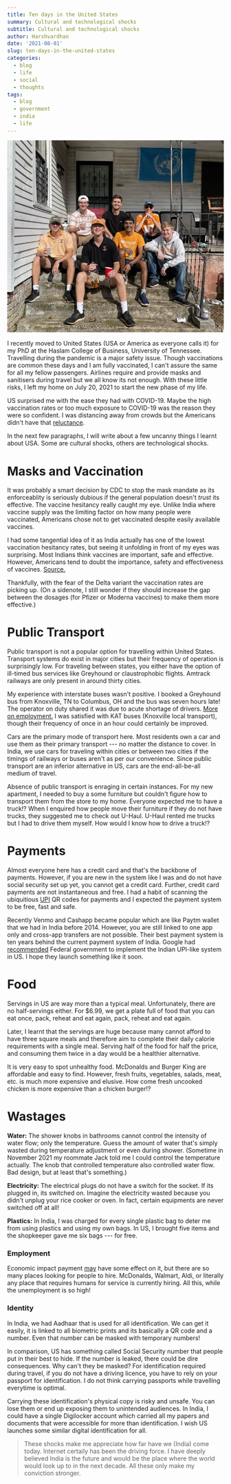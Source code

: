 ```yaml
---
title: Ten days in the United States
summary: Cultural and technological shocks
subtitle: Cultural and technological shocks
author: Harshvardhan
date: '2021-08-01'
slug: ten-days-in-the-united-states
categories:
  - blog
  - life
  - social
  - thoughts
tags:
  - blog
  - government
  - india
  - life
---
```


![](images/B1398821-4B08-4463-ADB1-6D2878332A5D_1_105_c.jpeg)

I recently moved to United States (USA or America as everyone calls it) for my PhD at the Haslam College of Business, University of Tennessee. Travelling during the pandemic is a major safety issue. Though vaccinations are common these days and I am fully vaccinated, I can't assure the same for all my fellow passengers. Airlines require and provide masks and sanitisers during travel but we all know its not enough. With these little risks, I left my home on July 20, 2021 to start the new phase of my life.

US surprised me with the ease they had with COVID-19. Maybe the high vaccination rates or too much exposure to COVID-19 was the reason they were so confident. I was distancing away from crowds but the Americans didn't have that [reluctance](#masks-and-vaccination).

In the next few paragraphs, I will write about a few uncanny things I learnt about USA. Some are cultural shocks, others are technological shocks.

# Masks and Vaccination

It was probably a smart decision by CDC to stop the mask mandate as its enforceablity is seriously dubious if the general population doesn't *trust* its effective. The vaccine hesitancy really caught my eye. Unlike India where vaccine supply was the limiting factor on how many people were vaccinated, Americans chose not to get vaccinated despite easily available vaccines.

I had some tangential idea of it as India actually has one of the lowest vaccination hesitancy rates, but seeing it unfolding in front of my eyes was surprising. Most Indians think vaccines are important, safe and effective. However, Americans tend to doubt the importance, safety and effectiveness of vaccines. [Source.](https://ourworldindata.org/vaccination#how-many-people-support-vaccination-across-the-world)

Thankfully, with the fear of the Delta variant the vaccination rates are picking up. (On a sidenote, I still wonder if they should increase the gap between the dosages (for Pfizer or Moderna vaccines) to make them more effective.)

# Public Transport

Public transport is not a popular option for travelling within United States. Transport systems do exist in major cities but their frequency of operation is surprisingly low. For traveling between states, you either have the option of ill-timed bus services like Greyhound or claustrophobic flights. Amtrack railways are only present in around thirty cities.

My experience with interstate buses wasn't positive. I booked a Greyhound bus from Knoxville, TN to Columbus, OH and the bus was seven hours late! The operator on duty shared it was due to acute shortage of drivers. [More on employment.](#employment) I was satisfied with KAT buses (Knoxville local transport), though their frequency of once in an hour could certainly be improved.

Cars are the primary mode of transport here. Most residents own a car and use them as their primary transport --- no matter the distance to cover. In India, we use cars for traveling within cities or between two cities if the timings of railways or buses aren't as per our convenience. Since public transport are an inferior alternative in US, cars are the end-all-be-all medium of travel.

Absence of public transport is enraging in certain instances. For my new apartment, I needed to buy a some furniture but couldn't figure how to transport them from the store to my home. Everyone expected me to have a truck!? When I enquired how people move their furniture if they do not have trucks, they suggested me to check out U-Haul. U-Haul rented me trucks but I had to drive them myself. How would I know how to drive a truck!?

# Payments

Almost everyone here has a credit card and that's the backbone of payments. However, if you are new in the system like I was and do not have social security set up yet, you cannot get a credit card. Further, credit card payments are not instantaneous and free. I had a habit of scanning the ubiquitious [UPI](https://en.wikipedia.org/wiki/Unified_Payments_Interface) QR codes for payments and I expected the payment system to be free, fast and safe.

Recently Venmo and Cashapp became popular which are like Paytm wallet that we had in India before 2014. However, you are still linked to one app only and cross-app transfers are not possible. Their best payment system is ten years behind the current payment system of India. Google had [recommended](https://www.firstpost.com/tech/news-analysis/google-writes-letter-to-us-federal-reserve-to-adopt-upi-like-payments-mechanism-draws-cheers-among-indian-entrepreneurs-7782441.html) Federal government to implement the Indian UPI-like system in US. I hope they launch something like it soon.

# Food

Servings in US are way more than a typical meal. Unfortunately, there are no half-servings either. For \$6.99, we get a plate full of food that you can eat once, pack, reheat and eat again, pack, reheat and eat again.

Later, I learnt that the servings are huge because many cannot afford to have three square meals and therefore aim to complete their daily calorie requirements with a single meal. Serving half of the food for half the price, and consuming them twice in a day would be a healthier alternative.

It is very easy to spot unhealthy food. McDonalds and Burger King are affordable and easy to find. However, fresh fruits, vegetables, salads, meat, etc. is much more expensive and elusive. How come fresh uncooked chicken is more expensive than a chicken burger!?

# Wastages

**Water:** The shower knobs in bathrooms cannot control the intensity of water flow; only the temperature. Guess the amount of water that's simply wasted during temperature adjustment or even during shower. (Sometime in November 2021 my roommate Jack told me I could control the temperature actually. The knob that controlled temperature also controlled water flow. Bad design, but at least that's something.)

**Electricity:** The electrical plugs do not have a switch for the socket. If its plugged in, its switched on. Imagine the electricity wasted because you didn't unplug your rice cooker or oven. In fact, certain equipments are never switched off at all!

**Plastics:** In India, I was charged for every single plastic bag to deter me from using plastics and using my own bags. In US, I brought five items and the shopkeeper gave me six bags --- for free.

### Employment

Economic impact payment [may](https://www.barrons.com/articles/us-unemployment-labor-shortage-fed-51627664723) have some effect on it, but there are so many places looking for people to hire. McDonalds, Walmart, Aldi, or literally any place that requires humans for service is currently hiring. All this, while the unemployment is so high!

### Identity

In India, we had Aadhaar that is used for all identification. We can get it easily, it is linked to all biometric prints and its basically a QR code and a number. Even that number can be masked with temporary numbers!

In comparison, US has something called Social Security number that people put in their best to hide. If the number is leaked, there could be dire consequences. Why can't they be masked? For identification required during travel, if you do not have a driving licence, you have to rely on your passport for identification. I do not think carrying passports while travelling everytime is optimal.

Carrying these identification's physical copy is risky and unsafe. You can lose them or end up exposing them to unintended audiences. In India, I could have a single Digilocker account which carried all my papers and documents that were accessible for more than identification. I wish US launches some similar digital identification for all.

> These shocks make me appreciate how far have we (India) come today. Internet certaily has been the driving force. I have deeply believed India is the future and would be the place where the world would look up to in the next decade. All these only make my conviction stronger.
